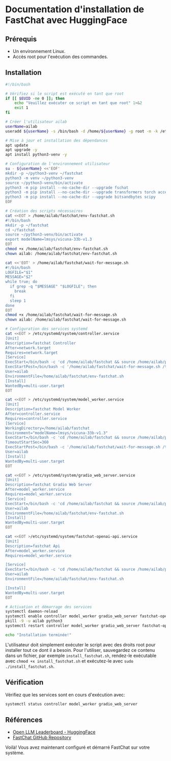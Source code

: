 # Documentation d'installation de FastChat avec HuggingFace

## Prérequis

* Un environnement Linux.
* Accès root pour l'exécution des commandes.

## Installation

```bash
#!/bin/bash

# Vérifiez si le script est exécuté en tant que root
if [[ $EUID -ne 0 ]]; then
    echo "Veuillez exécuter ce script en tant que root" 1>&2
    exit 1
fi

# Créer l'utilisateur ailab
userName=ailab
useradd ${userName} -s /bin/bash -d /home/${userName} -g root -m -k /etc/skel

# Mise à jour et installation des dépendances
apt update
apt upgrade -y
apt install python3-venv -y

# Configuration de l'environnement utilisateur
su - ${userName} <<'EOF'
mkdir -p ~/python3-venv ~/fastchat
python3 -m venv ~/python3-venv
source ~/python3-venv/bin/activate
python3 -m pip install --no-cache-dir --upgrade fschat
python3 -m pip install --no-cache-dir --upgrade transformers torch accelerate sentencepiece protobuf gradio
python3 -m pip install --no-cache-dir --upgrade bitsandbytes scipy
EOF

# Création des scripts nécessaires
cat <<EOT > /home/ailab/fastchat/env-fastchat.sh
#!/bin/bash
mkdir -p ~/fastchat
cd ~/fastchat
source ~/python3-venv/bin/activate
export modelName=lmsys/vicuna-33b-v1.3
EOT
chmod +x /home/ailab/fastchat/env-fastchat.sh
chown ailab: /home/ailab/fastchat/env-fastchat.sh

cat <<'EOT' > /home/ailab/fastchat/wait-for-message.sh
#!/bin/bash
LOGFILE="$1"
MESSAGE="$2"
while true; do
  if grep -q "$MESSAGE" "$LOGFILE"; then
    break
  fi
  sleep 1
done
EOT
chmod +x /home/ailab/fastchat/wait-for-message.sh
chown ailab: /home/ailab/fastchat/wait-for-message.sh

# Configuration des services systemd
cat <<EOT > /etc/systemd/system/controller.service
[Unit]
Description=fastchat Controller
After=network.target
Requires=network.target
[Service]
ExecStart=/bin/bash -c 'cd /home/ailab/fastchat && source /home/ailab/python3-venv/bin/activate && python3 -m fastchat.serve.controller > /tmp/controller.log 2>&1'
ExecStartPost=/bin/bash -c '/home/ailab/fastchat/wait-for-message.sh /tmp/controller.log "Uvicorn running"'
User=ailab
EnvironmentFile=/home/ailab/fastchat/env-fastchat.sh
[Install]
WantedBy=multi-user.target
EOT

cat <<EOT > /etc/systemd/system/model_worker.service
[Unit]
Description=fastchat Model Worker
After=controller.service
Requires=controller.service
[Service]
WorkingDirectory=/home/ailab/fastchat
Environment="modelName=lmsys/vicuna-33b-v1.3"
ExecStart=/bin/bash -c 'cd /home/ailab/fastchat && source /home/ailab/python3-venv/bin/activate && python3 -m fastchat.serve.model_worker --model-names "gpt-3.5-turbo,text-davinci-003,text-embedding-ada-002" --model-path '"\${modelName}"' $(lspci | grep -iEw "VGA|NVIDIA" >/dev/null 2>&1 ||echo -n "--device cpu" ) > /tmp/model_worker.log 2>&1'
TimeoutStartSec=360
ExecStartPost=/bin/bash -c '/home/ailab/fastchat/wait-for-message.sh /tmp/model_worker.log "Uvicorn running"'
User=ailab
[Install]
WantedBy=multi-user.target
EOT

cat <<EOT > /etc/systemd/system/gradio_web_server.service
[Unit]
Description=fastchat Gradio Web Server
After=model_worker.service
Requires=model_worker.service
[Service]
ExecStart=/bin/bash -c 'cd /home/ailab/fastchat && source /home/ailab/python3-venv/bin/activate && python3 -m fastchat.serve.gradio_web_server'
User=ailab
EnvironmentFile=/home/ailab/fastchat/env-fastchat.sh
[Install]
WantedBy=multi-user.target
EOT

cat <<EOT >/etc/systemd/system/fastchat-openai-api.service
[Unit]
Description=fastchat Api
After=model_worker.service
Requires=model_worker.service

[Service]
ExecStart=/bin/bash -c 'cd /home/ailab/fastchat && source /home/ailab/python3-venv/bin/activate && python3 -m fastchat.serve.openai_api_server --port 9019'
User=ailab
EnvironmentFile=/home/ailab/fastchat/env-fastchat.sh

[Install]
WantedBy=multi-user.target
EOT

# Activation et démarrage des services
systemctl daemon-reload
systemctl enable controller model_worker gradio_web_server fastchat-openai-api
pkill -9 -u ailab python3
systemctl restart controller model_worker gradio_web_server fastchat-openai-api

echo "Installation terminée!"
```

L'utilisateur doit simplement exécuter le script avec des droits root pour installer tout ce dont il a besoin. Pour l'utiliser, sauvegardez ce contenu dans un fichier, par exemple `install_fastchat.sh`, rendez-le exécutable avec `chmod +x install_fastchat.sh` et exécutez-le avec `sudo ./install_fastchat.sh`.

## Vérification

Vérifiez que les services sont en cours d'exécution avec:

```bash
systemctl status controller model_worker gradio_web_server
```

## Références

* [Open LLM Leaderboard - HuggingFace](https://huggingface.co/spaces/HuggingFaceH4/open_llm_leaderboard)
* [FastChat GitHub Repository](https://github.com/lm-sys/FastChat#install)

Voilà! Vous avez maintenant configuré et démarré FastChat sur votre système.
